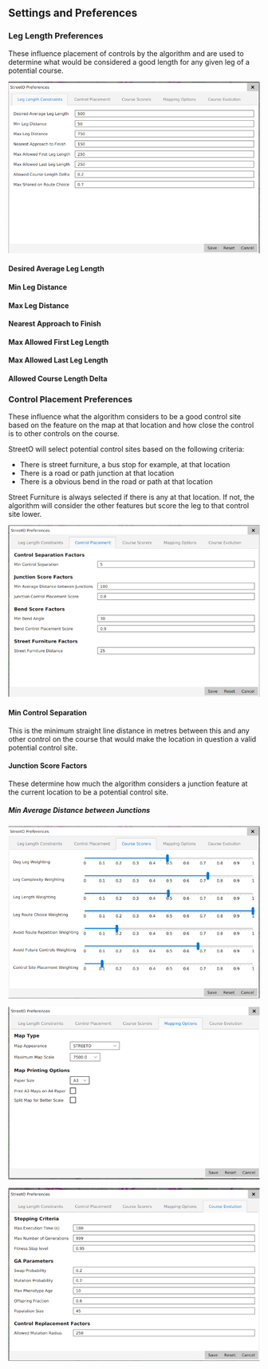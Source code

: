 ## Settings and Preferences

### Leg Length Preferences
These influence placement of controls by the algorithm and are used to determine what would be considered 
a good length for any given leg of a potential course.

![Image](./doc/leglengthprefs.png)

#### Desired Average Leg Length

#### Min Leg Distance

#### Max Leg Distance

#### Nearest Approach to Finish

#### Max Allowed First Leg Length

#### Max Allowed Last Leg Length

#### Allowed Course Length Delta


### Control Placement Preferences
These influence what the algorithm considers to be a good control site based on the feature on the
map at that location and how close the control is to other controls on the course.

StreetO will select potential control sites based on the following criteria:
- There is street furniture, a bus stop for example, at that location
- There is a road or path junction at that location
- There is a obvious bend in the road or path at that location

Street Furniture is always selected if there is any at that location. If not, the algorithm will consider the
other features but score the leg to that control site lower.

![Image](./doc/controlplacementprefs.png)

#### Min Control Separation
This is the minimum straight line distance in metres between this and any other control on the course that would
make the location in question a valid potential control site.


#### Junction Score Factors
These determine how much the algorithm considers a junction feature at the current location to be a potential control site.

##### Min Average Distance between Junctions


![Image](./doc/coursescorerprefs.png)

![Image](./doc/mappingprefs.png)

![Image](./doc/jeneticsprefs.png)